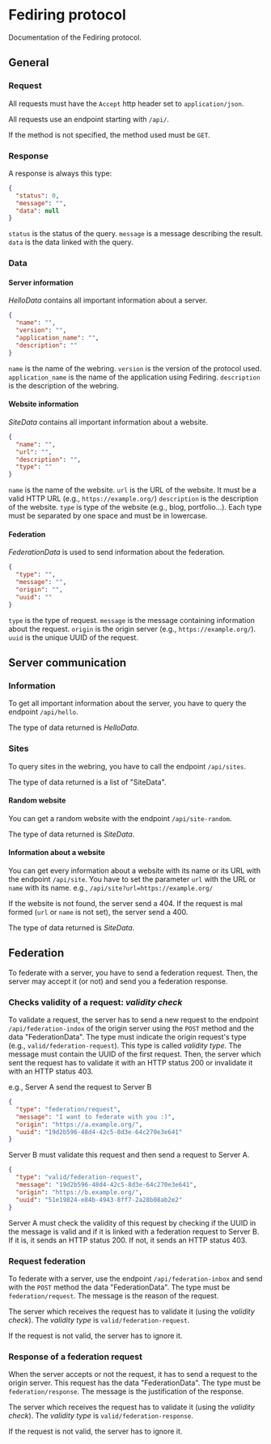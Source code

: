# Fediring protocol

Documentation of the Fediring protocol.

## General

### Request

All requests must have the `Accept` http header set to `application/json`.

All requests use an endpoint starting with `/api/`.

If the method is not specified, the method used must be `GET`.

### Response

A response is always this type:
```json
{
  "status": 0,
  "message": "",
  "data": null
}
```
`status` is the status of the query.
`message` is a message describing the result.
`data` is the data linked with the query.

### Data

#### Server information

*HelloData* contains all important information about a server.
```json
{
  "name": "",
  "version": "",
  "application_name": "",
  "description": ""
}
```
`name` is the name of the webring.
`version` is the version of the protocol used.
`application_name` is the name of the application using Fediring.
`description` is the description of the webring.

#### Website information

*SiteData* contains all important information about a website.
```json
{
  "name": "",
  "url": "",
  "description": "",
  "type": ""
}
```
`name` is the name of the website.
`url` is the URL of the website. It must be a valid HTTP URL (e.g., `https://example.org/`)
`description` is the description of the website.
`type` is type of the website (e.g., blog, portfolio...). Each type must be separated by one space and must be in lowercase.

#### Federation

*FederationData* is used to send information about the federation.
```json
{
  "type": "",
  "message": "",
  "origin": "",
  "uuid": ""
}
```
`type` is the type of request.
`message` is the message containing information about the request.
`origin` is the origin server (e.g., `https://example.org/`).
`uuid` is the unique UUID of the request. 

## Server communication

### Information

To get all important information about the server, you have to query the endpoint `/api/hello`.

The type of data returned is *HelloData*.

### Sites

To query sites in the webring, you have to call the endpoint `/api/sites`.

The type of data returned is a list of "SiteData".

#### Random website

You can get a random website with the endpoint `/api/site-random`.

The type of data returned is *SiteData*.

#### Information about a website

You can get every information about a website with its name or its URL with the endpoint `/api/site`.
You have to set the parameter `url` with the URL or `name` with its name.
e.g., `/api/site?url=https://example.org/`

If the website is not found, the server send a 404.
If the request is mal formed (`url` or `name` is not set), the server send a 400.

The type of data returned is *SiteData*.

## Federation

To federate with a server, you have to send a federation request. 
Then, the server may accept it (or not) and send you a federation response.

### Checks validity of a request: *validity check*

To validate a request, the server has to send a new request to the endpoint `/api/federation-indox` of the origin server
using the `POST` method and the data "FederationData".
The type must indicate the origin request's type (e.g., `valid/federation-request`). 
This type is called *validity type*.
The message must contain the UUID of the first request.
Then, the server which sent the request has to validate it with an HTTP status 200 or invalidate it with an HTTP status 403.

e.g., Server A send the request to Server B
```json
{
  "type": "federation/request",
  "message": "I want to federate with you :)",
  "origin": "https://a.example.org/",
  "uuid": "19d2b596-48d4-42c5-8d3e-64c270e3e641"
}
```
Server B must validate this request and then send a request to Server A.
```json
{
  "type": "valid/federation-request",
  "message": "19d2b596-48d4-42c5-8d3e-64c270e3e641",
  "origin": "https://b.example.org/",
  "uuid": "51e19824-e84b-4943-8ff7-2a28b08ab2e2"
}
```
Server A must check the validity of this request by checking if the UUID in the message is valid and if it is linked with
a federation request to Server B.
If it is, it sends an HTTP status 200.
If not, it sends an HTTP status 403.

### Request federation

To federate with a server, use the endpoint `/api/federation-inbox` and send with the `POST` method the data "FederationData".
The type must be `federation/request`.
The message is the reason of the request.

The server which receives the request has to validate it (using the *validity check*).
The *validity type* is `valid/federation-request`.

If the request is not valid, the server has to ignore it.

### Response of a federation request

When the server accepts or not the request, it has to send a request to the origin server.
This request has the data "FederationData".
The type must be `federation/response`.
The message is the justification of the response.

The server which receives the request has to validate it (using the *validity check*).
The *validity type* is `valid/federation-response`.

If the request is not valid, the server has to ignore it.
